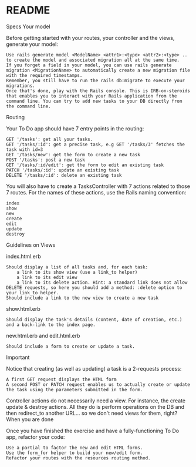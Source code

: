 # README


Specs
Your model

Before getting started with your routes, your controller and the views, generate your model:

    Use rails generate model <ModelName> <attr1>:<type> <attr2>:<type> .. to create the model and associated migration all at the same time.
    If you forget a field in your model, you can use rails generate migration <MigrationName> to automatically create a new migration file with the required timestamps.
    Remember, you still have to run the rails db:migrate to execute your migrations.
    Once that's done, play with the Rails console. This is IRB-on-steroids that enables you to interact with your Rails application from the command line. You can try to add new tasks to your DB directly from the command line.

Routing

Your To Do app should have 7 entry points in the routing:

    GET '/tasks': get all your tasks.
    GET '/tasks/:id': get a precise task, e.g GET '/tasks/3' fetches the task with id=3
    GET '/tasks/new': get the form to create a new task
    POST '/tasks': post a new task
    GET '/tasks/:id/edit': get the form to edit an existing task
    PATCH '/tasks/:id': update an existing task
    DELETE '/tasks/:id': delete an existing task

You will also have to create a TasksController with 7 actions related to those 7 routes. For the names of these actions, use the Rails naming convention:

    index
    show
    new
    create
    edit
    update
    destroy

Guidelines on Views

index.html.erb

    Should display a list of all tasks and, for each task:
        a link to its show view (use a link_to helper)
        a link to its edit view
        a link to its delete action. Hint: a standard link does not allow DELETE requests, so here you should add a method: :delete option to your link_to helper.
    Should include a link to the new view to create a new task

show.html.erb

    Should display the task's details (content, date of creation, etc.) and a back-link to the index page.

new.html.erb and edit.html.erb

    Should include a form to create or update a task.

Important

Notice that creating (as well as updating) a task is a 2-requests process:

    A first GET request displays the HTML form
    A second POST or PATCH request enables us to actually create or update the task using the parameters submitted in the form.

Controller actions do not necessarily need a view. For instance, the create update & destroy actions. All they do is perform operations on the DB and then redirect_to another URL... so we don't need views for them, right?
When you are done

Once you have finished the exercise and have a fully-functioning To Do app, refactor your code:

    Use a partial to factor the new and edit HTML forms.
    Use the form_for helper to build your new/edit form.
    Refactor your routes with the resources routing method.
